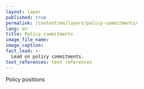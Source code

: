 ```yaml
---
layout: layer
published: true
permalink: /content/en/layers/policy-commitments/
lang: en
title: Policy commitments
image_file_name:
image_caption:
fact_lead: >-
  Lead on policy commitments.
text_references: text references
---
```


Policy positions
